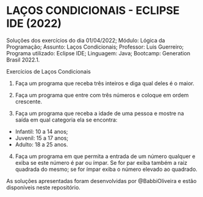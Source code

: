 # LAÇOS CONDICIONAIS - ECLIPSE IDE (2022)

Soluções dos exercícios do dia 01/04/2022; 
Módulo: Lógica da Programação; 
Assunto: Laços Condicionais; 
Professor: Luis Guerreiro; 
Programa utilizado: Eclipse IDE; 
Linguagem: Java;
Bootcamp: Generation Brasil 2022.1.

Exercícios de Laços Condicionais

1. Faça um programa que receba três inteiros e diga qual deles é o maior.

2. Faça um programa que entre com três números e coloque em ordem crescente.

3. Faça um programa que receba a idade de uma pessoa e mostre na saída em qual categoria ela se encontra:

- Infantil: 10 a 14 anos;
- Juvenil: 15 a 17 anos;
- Adulto: 18 a 25 anos.

4. Faça um programa em que permita a entrada de um número qualquer e exiba se este número é par ou ímpar. Se for par exiba também a raiz quadrada do mesmo; se for ímpar exiba o número elevado ao quadrado. 

As soluções apresentadas foram desenvolvidas por @BabbiOliveira e estão disponíveis neste repositório.
